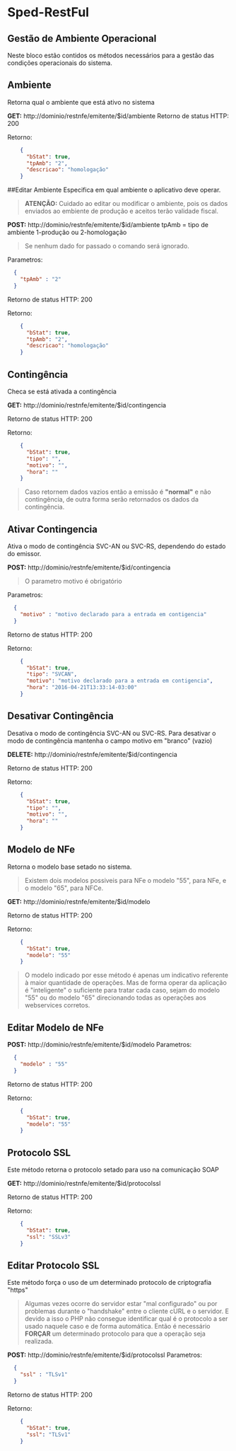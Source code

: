 # Sped-RestFul

## Gestão de Ambiente Operacional
Neste bloco estão contidos os métodos necessários para a gestão das condições operacionais do sistema.

## Ambiente
Retorna qual o ambiente que está ativo no sistema

**GET:** http://dominio/restnfe/emitente/$id/ambiente
Retorno de status HTTP: 200

Retorno:
```json
    {
      "bStat": true,
      "tpAmb": "2",
      "descricao": "homologação"
    }
```

##Editar Ambiente
Especifica em qual ambiente o aplicativo deve operar.

>**ATENÇÃO:**
>Cuidado ao editar ou modificar o ambiente, pois os dados enviados ao embiente de produção e aceitos terão validade fiscal.

**POST:** http://dominio/restnfe/emitente/$id/ambiente
tpAmb = tipo de ambiente 1-produção ou 2-homologação
>Se nenhum dado for passado o comando será ignorado.

Parametros:
```json
  {
    "tpAmb" : "2"
  }
```

Retorno de status HTTP: 200

Retorno:
```json
    {
      "bStat": true,
      "tpAmb": "2",
      "descricao": "homologação"
    }
```

## Contingência
Checa se está ativada a contingência

**GET:** http://dominio/restnfe/emitente/$id/contingencia

Retorno de status HTTP: 200

Retorno:
```json
    {
      "bStat": true,
      "tipo": "",
      "motivo": "",
      "hora": ""
    }
```
>Caso retornem dados vazios então a emissão é **"normal"** e não contingência, de outra forma serão retornados os dados da contingência.


## Ativar Contingencia

Ativa o modo de contingência SVC-AN ou SVC-RS, dependendo do estado do emissor.

**POST:** http://dominio/restnfe/emitente/$id/contingencia

>O parametro motivo é obrigatório

Parametros:
```json
  {
    "motivo" : "motivo declarado para a entrada em contigencia"
  }
```

Retorno de status HTTP: 200

Retorno:
```json
    {
      "bStat": true,
      "tipo": "SVCAN",
      "motivo": "motivo declarado para a entrada em contigencia",
      "hora": "2016-04-21T13:33:14-03:00"
    }
```

## Desativar Contingência
Desativa o modo de contingência SVC-AN ou SVC-RS. Para desativar o modo de contingência mantenha o campo motivo em "branco" (vazio)

**DELETE:** http://dominio/restnfe/emitente/$id/contingencia

Retorno de status HTTP: 200

Retorno:
```json
    {
      "bStat": true,
      "tipo": "",
      "motivo": "",
      "hora": ""
    }
```

## Modelo de NFe
Retorna o modelo base setado no sistema.
>Existem dois modelos possiveis para NFe o modelo "55", para NFe, e o modelo "65", para NFCe.

**GET:** http://dominio/restnfe/emitente/$id/modelo

Retorno de status HTTP: 200

Retorno:
```json
    {
      "bStat": true,
      "modelo": "55"
    }
```
>O modelo indicado por esse método é apenas um indicativo referente à maior quantidade de operações. Mas de forma operar da aplicação é "inteligente" o suficiente para tratar cada caso, sejam do modelo "55" ou do modelo "65" direcionando todas as operações aos webservices corretos.

## Editar Modelo de NFe

**POST:** http://dominio/restnfe/emitente/$id/modelo
Parametros:
```json
  {
    "modelo" : "55"
  }
```

Retorno de status HTTP: 200

Retorno:
```json
    {
      "bStat": true,
      "modelo": "55"
    }
```

## Protocolo SSL
Este método retorna o protocolo setado para uso na comunicação SOAP

**GET:** http://dominio/restnfe/emitente/$id/protocolssl

Retorno de status HTTP: 200

Retorno:
```json
    {
      "bStat": true,
      "ssl": "SSLv3"
    }
```

## Editar Protocolo SSL
Este método força o uso de um determinado protocolo de criptografia "https"
>Algumas vezes ocorre do servidor estar "mal configurado" ou por problemas durante o "handshake" entre o cliente cURL e o servidor. E devido a isso o PHP não consegue identificar qual é o protocolo a ser usado naquele caso e de forma automática.
>Então é necessário **FORÇAR** um determinado protocolo para que a operação seja realizada.

**POST:** http://dominio/restnfe/emitente/$id/protocolssl
Parametros:
```json
  {
    "ssl" : "TLSv1"
  }
```

Retorno de status HTTP: 200

Retorno:
```json
    {
      "bStat": true,
      "ssl": "TLSv1"
    }
```


